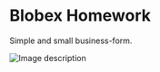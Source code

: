 # Blobex Homework
Simple and small business-form.

![Image description](http://i.imgur.com/2cOSwR5.png)
